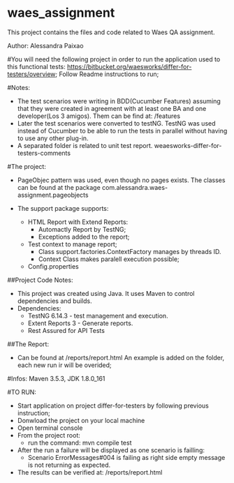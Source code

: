 # waes_assignment
This project contains the files and code related to Waes QA assignment.

Author: Alessandra Paixao

#You will need the following project in order to run the application used to this functional tests:
 https://bitbucket.org/waesworks/differ-for-testers/overview;
 Follow Readme instructions to run;

#Notes: 
 - The test scenarios were writing in BDD(Cucumber Features) assuming that they were created in agreement with at least one BA and one developer(Los 3 amigos). Them can be find at: /features
 - Later the test scenarios were converted to testNG. TestNG was used instead of Cucumber to be able to run the tests in parallel without having to use any other plug-in.
 - A separated folder is related to unit test report. weaesworks-differ-for-testers-comments



#The project:

- PageObjec pattern was used, even though no pages exists. The classes can be found at the package com.alessandra.waes-assignment.pageobjects

- The support package supports: 
	- HTML Report with Extend Reports:
		- Automactly Report by TestNG;
		- Exceptions added to the report;
	- Test context to manage report;
		- Class support.factories.ContextFactory manages by threads ID.
		- Context Class makes paralell execution possible;
	- Config.properties 

##Project Code Notes:
 - This project was created using Java. It uses Maven to control dependencies and builds.
 - Dependencies:
    - TestNG 6.14.3 - test management and execution.
    - Extent Reports 3 - Generate reports.
    - Rest Assured for API Tests
	
##The Report:
- Can be found at /reports/report.html An example is added on the folder, each new run ir will be overided;


#Infos:
Maven 3.5.3, 
JDK 1.8.0_161

#TO RUN:
- Start application on project differ-for-testers by following previous instruction;
- Donwload the project on your local machine
- Open terminal console 
- From the project root:
	- run the command: mvn compile test
- After the run a failure will be displayed as one scenario is failling:
	- Scenario ErrorMessages#004 is failing as right side empty message is not returning as expected.
- The results can be verified at: /reports/report.html

